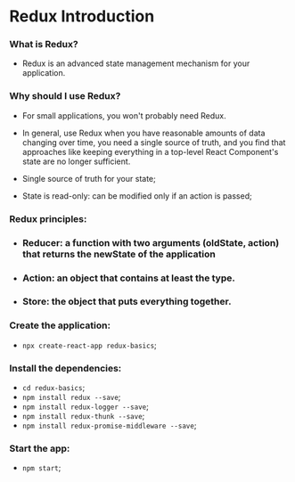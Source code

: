 # Redux Introduction

### What is Redux?
- Redux is an advanced state management mechanism for your application.

### Why should I use Redux?

- For small applications, you won't probably need Redux.
- In general, use Redux when you have reasonable amounts of data changing over time, you need a single source of truth, and you find that approaches like keeping everything in a top-level React Component's state are no longer sufficient.

- Single source of truth for your state;
- State is read-only: can be modified only if an action is passed;

### Redux principles:

- ### Reducer: a function with two arguments (oldState, action) that returns the newState of the application
- ### Action: an object that contains at least the type.
- ### Store: the object that puts everything together.

### Create the application:

- `npx create-react-app redux-basics`;

### Install the dependencies:

- `cd redux-basics`;
- `npm install redux --save`;
- `npm install redux-logger --save`;
- `npm install redux-thunk --save`;
- `npm install redux-promise-middleware --save`;

### Start the app:

- `npm start`;

